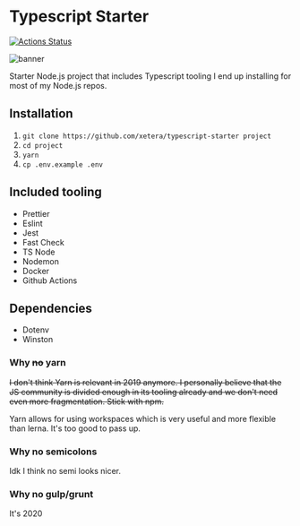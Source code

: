 # Typescript Starter

[![Actions Status](https://github.com/Xetera/typescript-starter/workflows/CI%20Checks/badge.svg)](https://github.com/xetera/typescript-starter/actions)

![banner](https://d2eip9sf3oo6c2.cloudfront.net/series/covers/000/000/052/full/EGH_Typescript_Plumbing_banner.png?1463413763)

Starter Node.js project that includes Typescript tooling I end up installing for most of my Node.js repos.

## Installation

1. `git clone https://github.com/xetera/typescript-starter project`
2. `cd project`
3. `yarn`
4. `cp .env.example .env`

## Included tooling

- Prettier
- Eslint
- Jest
- Fast Check
- TS Node
- Nodemon
- Docker
- Github Actions

## Dependencies

- Dotenv
- Winston

### Why ~~no~~ yarn

~~I don't think Yarn is relevant in 2019 anymore. I personally believe that the JS community is divided enough in its tooling already and we don't need even more fragmentation. Stick with npm.~~

Yarn allows for using workspaces which is very useful and more flexible than lerna. It's too good to pass up.

### Why no semicolons

Idk I think no semi looks nicer.

### Why no gulp/grunt

It's 2020
